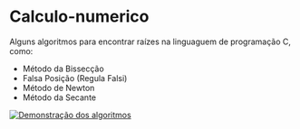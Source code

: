 # Calculo-numerico
Alguns algoritmos para encontrar raízes na linguaguem de programação C, como:
- Método da Bissecção
- Falsa Posição (Regula Falsi)
- Método de Newton
- Método da Secante

[![Demonstração dos algoritmos](https://yt-embed.herokuapp.com/embed?v=clMwdmYYV7E)](https://www.youtube.com/watch?v=clMwdmYYV7E "Demonstração")
